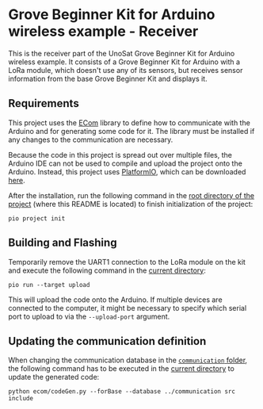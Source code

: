 # Grove Beginner Kit for Arduino wireless example - Receiver

This is the receiver part of the UnoSat Grove Beginner Kit for Arduino wireless example.
It consists of a Grove Beginner Kit for Arduino with a LoRa module, which doesn't use any of
its sensors, but receives sensor information from the base Grove Beginner Kit and displays it.

## Requirements

This project uses the [ECom](https://gitlab.com/team-aster/software/ecom) library
to define how to communicate with the Arduino and for generating some code for it.
The library must be installed if any changes to the communication are necessary.

Because the code in this project is spread out over multiple files,
the Arduino IDE can not be used to compile and upload the project onto the Arduino.
Instead, this project uses [PlatformIO](https://docs.platformio.org),
which can be downloaded [here](https://docs.platformio.org/en/latest/core/installation/index.html).

After the installation, run the following command in the [root directory of the project](.)
(where this README is located) to finish initialization of the project:

```shell
pio project init
```

## Building and Flashing
Temporarily remove the UART1 connection to the LoRa module on the kit
and execute the following command in the [current directory](.):
```shell
pio run --target upload
```

This will upload the code onto the Arduino.
If multiple devices are connected to the computer, it might be necessary to specify
which serial port to upload to via the `--upload-port` argument.

## Updating the communication definition

When changing the communication database in the [`communication` folder](../communication),
the following command has to be executed in the [current directory](.) to update the generated code:
```shell
python ecom/codeGen.py --forBase --database ../communication src include
```
